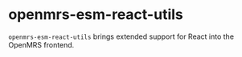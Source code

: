 # openmrs-esm-react-utils

`openmrs-esm-react-utils` brings extended support for React into the OpenMRS frontend.
